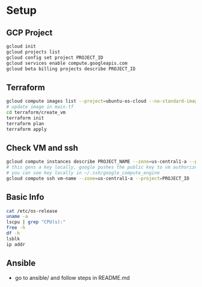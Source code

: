 # Setup

## GCP Project
```bash
gcloud init
gcloud projects list
gcloud config set project PROJECT_ID
gcloud services enable compute.googleapis.com
gcloud beta billing projects describe PROJECT_ID
```

## Terraform
```bash
gcloud compute images list --project=ubuntu-os-cloud --no-standard-images --filter="name~'ubuntu.*'" --sort-by=~creationTimestamp
# update image in main.tf
cd terraform/create_vm
terraform init
terraform plan
terraform apply
```

## Check VM and ssh
```bash
gcloud compute instances describe PROJECT_NAME --zone=us-central1-a --project=PROJECT_ID
# this gens a key locally, google pushes the public key to vm authorized_keys
# you can see key locally in ~/.ssh/google_compute_engine
gcloud compute ssh vm-name --zone=us-central1-a --project=PROJECT_ID
```

## Basic Info
```bash
cat /etc/os-release
uname -a
lscpu | grep "CPU(s):"
free -h
df -h
lsblk
ip addr
```

## Ansible

- go to ansible/ and follow steps in README.md